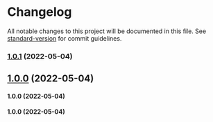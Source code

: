 # Changelog

All notable changes to this project will be documented in this file. See [standard-version](https://github.com/conventional-changelog/standard-version) for commit guidelines.

### [1.0.1](https://github.com/mokkapps/changelog-generator-demo/compare/v0.5.1...v1.0.1) (2022-05-04)

## [1.0.0](https://github.com/mokkapps/changelog-generator-demo/compare/v0.5.1...v1.0.0) (2022-05-04)

#### 1.0.0 (2022-05-04)

#### 1.0.0 (2022-05-04)
